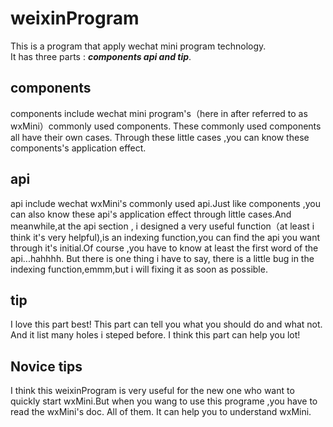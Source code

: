 # weixinProgram

This is a program that apply wechat mini program technology.    
It has three parts : ***components api and tip***. 

## components   
components include wechat mini program's（here in after referred to as wxMini）commonly used components. These commonly used components all
have their own cases. Through these little cases ,you can know these components's application effect.

## api  
api include wechat wxMini's commonly used api.Just like components ,you can also know these api's application effect through little cases.And
meanwhile,at the api section , i designed a very useful function（at least i think it's very helpful),is an indexing function,you can find the
api you want through it's initial.Of course ,you have to know at least the first word of the api...hahhhh. But there is one thing i have to say,
there is a little bug in the indexing function,emmm,but i will fixing it as soon as possible.

## tip
I love this part best! This part can tell you what you should do and what not. And it list many holes i steped before. I think this part can help you lot!

## Novice tips   
I think this weixinProgram is very useful for the new one who want to quickly start wxMini.But when you wang to use this programe ,you have to read
the wxMini's doc. All of them. It can help you to understand wxMini.